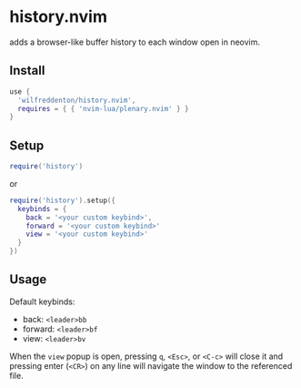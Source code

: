 # history.nvim

adds a browser-like buffer history to each window open in neovim.

## Install

```lua
use {
  'wilfreddenton/history.nvim',
  requires = { { 'nvim-lua/plenary.nvim' } }
}
```

## Setup

```lua
require('history')
```

or 

```lua
require('history').setup({
  keybinds = {
    back = '<your custom keybind>',
    forward = '<your custom keybind>'
    view = '<your custom keybind>'
  }
})
```

## Usage

Default keybinds:

- back: `<leader>bb`
- forward: `<leader>bf`
- view: `<leader>bv`

When the `view` popup is open, pressing `q`, `<Esc>`, or `<C-c>` will close it and
pressing enter (`<CR>`) on any line will navigate the window to the referenced file.
